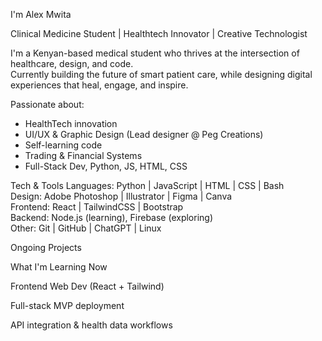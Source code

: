 I'm Alex Mwita

Clinical Medicine Student | Healthtech Innovator | Creative Technologist

I'm a Kenyan-based medical student who thrives at the intersection of healthcare, design, and code.  
Currently building the future of smart patient care, while designing digital experiences that heal, engage, and inspire.

Passionate about:
- HealthTech innovation
- UI/UX & Graphic Design (Lead designer @ Peg Creations)
- Self-learning code
- Trading & Financial Systems
- Full-Stack Dev, Python, JS, HTML, CSS


Tech & Tools
Languages: Python | JavaScript | HTML | CSS | Bash  
Design: Adobe Photoshop | Illustrator | Figma | Canva  
Frontend: React | TailwindCSS | Bootstrap  
Backend: Node.js (learning), Firebase (exploring)  
Other: Git | GitHub | ChatGPT | Linux



Ongoing Projects

What I'm Learning Now

Frontend Web Dev (React + Tailwind)

Full-stack MVP deployment

API integration & health data workflows
